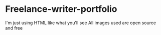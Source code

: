 # Freelance-writer-portfolio
I'm just using HTML like what you'll see
All images used are open source and free
